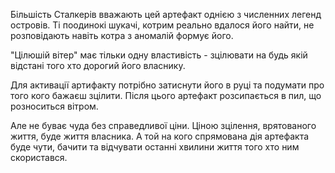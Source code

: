 Більшість Сталкерів вважають цей артефакт однією з численних легенд островів.
Ті поодинокі шукачі, котрим реально вдалося його найти, не розповідають навіть котра з аномалій формує його.

"Цілюшій вітер" має тільки одну властивість - зцілювати на будь якій відстані того хто дорогий його власнику.

Для активації артифакту потрібно затиснути його в руці та подумати про того кого бажаєш зцілити. Після цього артефакт розсипається в пил, що розноситься вітром.

Але не буває чуда без справедливої ціни. Ціною зцілення, врятованого життя, буде життя власника. А той на кого спрямована дія артефакта буде чути, бачити та відчувати останні хвилини життя того хто ним скористався.